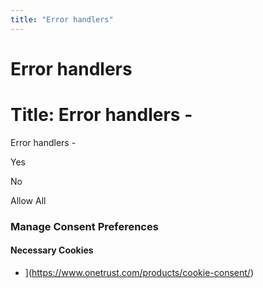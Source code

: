 ```yaml
---
title: "Error handlers"
---
```


# Error handlers

# Title: Error handlers -

Error handlers -

Yes

No

Allow All
### Manage Consent Preferences

#### Necessary Cookies

- ](https://www.onetrust.com/products/cookie-consent/)